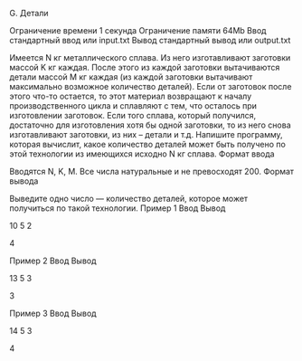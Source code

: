 
G. Детали

Ограничение времени 	1 секунда
Ограничение памяти 	64Mb
Ввод 	стандартный ввод или input.txt
Вывод 	стандартный вывод или output.txt

Имеется N кг металлического сплава. Из него изготавливают заготовки массой K кг каждая. После этого из каждой заготовки вытачиваются детали массой M кг каждая (из каждой заготовки вытачивают максимально возможное количество деталей). Если от заготовок после этого что-то остается, то этот материал возвращают к началу производственного цикла и сплавляют с тем, что осталось при изготовлении заготовок. Если того сплава, который получился, достаточно для изготовления хотя бы одной заготовки, то из него снова изготавливают заготовки, из них – детали и т.д. Напишите программу, которая вычислит, какое количество деталей может быть получено по этой технологии из имеющихся исходно N кг сплава.
Формат ввода

Вводятся N, K, M. Все числа натуральные и не превосходят 200.
Формат вывода

Выведите одно число — количество деталей, которое может получиться по такой технологии.
Пример 1
Ввод
Вывод

10 5 2

	

4

Пример 2
Ввод
Вывод

13 5 3

	

3

Пример 3
Ввод
Вывод

14 5 3

	

4
